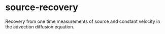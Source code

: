 source-recovery
===============

Recovery from one time measurements of source and constant velocity 
in the advection diffusion equation.
